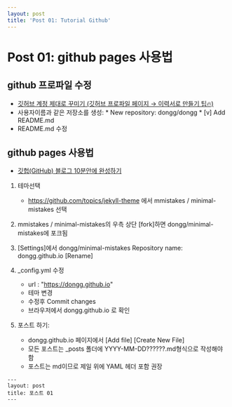 ```yaml
---
layout: post
title: 'Post 01: Tutorial Github'
---
```


# Post 01: github pages 사용법

## github 프로파일 수정

* [깃허브 계정 제대로 꾸미기 (깃허브 프로파일 페이지 → 이력서로 만들기 팁🔥)](https://www.youtube.com/watch?v=w9DfC2BHGPA&ab_channel=%EB%93%9C%EB%A6%BC%EC%BD%94%EB%94%A9)
* 사용자이름과 같은 저장소를 생성: 
      * New repository: dongg/dongg
      * [v] Add README.md
* README.md 수정

## github pages 사용법
* [깃헙(GitHub) 블로그 10분안에 완성하기](https://www.youtube.com/watch?v=ACzFIAOsfpM&ab_channel=%ED%85%8C%EB%94%94%EB%85%B8%ED%8A%B8TeddyNote)


1. 테마선택
    * https://github.com/topics/jekyll-theme 에서 mmistakes / minimal-mistakes 선택 
2. mmistakes / minimal-mistakes의 우측 상단 [fork]하면 dongg/minimal-mistakes에 포크됨

3. [Settings]에서  dongg/minimal-mistakes
Repository name: dongg.github.io [Rename]

4. _config.yml  수정
    * url : "https://dongg.github.io"
    * 테마 변경
    * 수정후 Commit changes
    * 브라우저에서 dongg.github.io 로 확인 

5. 포스트 하기:
    * dongg.github.io  페이지에서 [Add file] [Create New File]
    * 모든 포스트는 _posts 폴더에 YYYY-MM-DD??????.md형식으로 작성해야 함
    * 포스트는 md이므로 제일 위에 YAML 헤더 포함 권장
      
```
---
layout: post
title: 포스트 01
---
```





